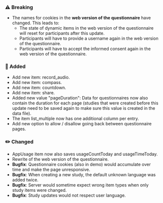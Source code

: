 ### ⚠️ Breaking
- The names for cookies in the **web version of the questionnaire** have changed. This leads to:
  - The state of dynamic items in the web version of the questionnaire will reset for participants after this update.
  - Participants will have to provide a username again in the web version of the questionnaire.
  - Participants will have to accept the informed consent again in the web version of the questionnaire.

### 🚀 Added
- Add new item: record_audio.
- Add new item: compass.
- Add new item: countdown.
- Add new item: share.
- Added new value "pageDuration": Data for questionnaires now also contain the duration for each page (studies that were created before this update need to be saved again to make sure this value is created in the data file).
- The item list_multiple now has one additional column per entry.
- Add new option to allow / disallow going back between questionnaire pages.

### ✏️ Changed
- AppUsage item now also saves usageCountToday and usageTimeToday.
- Rewrite of the web version of the questionnaire.
- **Bugfix**: Questionnaire cookies (also in demo) would accumulate over time and make the page unresponsive.
- **Bugfix**: When creating a new study, the default unknown language was added twice.
- **Bugfix**: Server would sometime expect wrong item types when only study items were changed.
- **Bugfix**: Study updates would not respect user language.